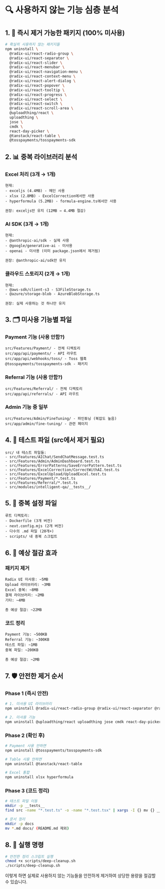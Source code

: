 # 🔍 사용하지 않는 기능 심층 분석

## 1. 🚨 즉시 제거 가능한 패키지 (100% 미사용)

```bash
# 확실히 사용하지 않는 패키지들
npm uninstall \
  @radix-ui/react-radio-group \
  @radix-ui/react-separator \
  @radix-ui/react-slider \
  @radix-ui/react-menubar \
  @radix-ui/react-navigation-menu \
  @radix-ui/react-context-menu \
  @radix-ui/react-alert-dialog \
  @radix-ui/react-popover \
  @radix-ui/react-tooltip \
  @radix-ui/react-progress \
  @radix-ui/react-select \
  @radix-ui/react-switch \
  @radix-ui/react-scroll-area \
  @uploadthing/react \
  uploadthing \
  jose \
  cmdk \
  react-day-picker \
  @tanstack/react-table \
  @tosspayments/tosspayments-sdk
```

## 2. 📊 중복 라이브러리 분석

### Excel 처리 (3개 → 1개)
```
현재:
- exceljs (4.4MB) - 메인 사용
- xlsx (2.8MB) - ExcelCorrection에서만 사용
- hyperformula (5.2MB) - formula-engine.ts에서만 사용

권장: exceljs만 유지 (12MB → 4.4MB 절감)
```

### AI SDK (3개 → 1개)
```
현재:
- @anthropic-ai/sdk - 실제 사용
- @google/generative-ai - 미사용
- openai - 미사용 (이미 package.json에서 제거됨)

권장: @anthropic-ai/sdk만 유지
```

### 클라우드 스토리지 (2개 → 1개)
```
현재:
- @aws-sdk/client-s3 - S3FileStorage.ts
- @azure/storage-blob - AzureBlobStorage.ts

권장: 실제 사용하는 것 하나만 유지
```

## 3. 🗂️ 미사용 기능별 파일

### Payment 기능 (사용 안함?)
```
src/Features/Payment/ - 전체 디렉토리
src/app/api/payments/ - API 라우트
src/app/api/webhooks/toss/ - Toss 웹훅
@tosspayments/tosspayments-sdk - 패키지
```

### Referral 기능 (사용 안함?)
```
src/Features/Referral/ - 전체 디렉토리
src/app/api/referrals/ - API 라우트
```

### Admin 기능 중 일부
```
src/Features/Admin/FineTuning/ - 파인튜닝 (복잡도 높음)
src/app/admin/fine-tuning/ - 관련 페이지
```

## 4. 📁 테스트 파일 (src에서 제거 필요)

```
src/ 내 테스트 파일들:
- src/Features/AIChat/SendChatMessage.test.ts
- src/Features/Admin/AdminDashboard.test.ts
- src/Features/ErrorPatterns/SaveErrorPattern.test.ts
- src/Features/ExcelCorrection/CorrectWithAI.test.ts
- src/Features/ExcelUpload/UploadExcel.test.ts
- src/Features/Payment/*.test.ts
- src/Features/Referral/*.test.ts
- src/modules/intelligent-qa/__tests__/
```

## 5. 🔧 중복 설정 파일

```
루트 디렉토리:
- Dockerfile (3개 버전)
- next.config.mjs (2개 버전)
- 다수의 .md 파일 (20개+)
- scripts/ 내 중복 스크립트
```

## 6. 💾 예상 절감 효과

### 패키지 제거
```
Radix UI 미사용: ~5MB
Upload 라이브러리: ~3MB
Excel 중복: ~8MB
결제 라이브러리: ~2MB
기타: ~4MB

총 예상 절감: ~22MB
```

### 코드 정리
```
Payment 기능: ~500KB
Referral 기능: ~300KB
테스트 파일: ~1MB
중복 파일: ~200KB

총 예상 절감: ~2MB
```

## 7. 🛡️ 안전한 제거 순서

### Phase 1 (즉시 안전)
```bash
# 1. 미사용 UI 라이브러리
npm uninstall @radix-ui/react-radio-group @radix-ui/react-separator @radix-ui/react-slider @radix-ui/react-menubar @radix-ui/react-navigation-menu @radix-ui/react-context-menu @radix-ui/react-alert-dialog @radix-ui/react-popover @radix-ui/react-tooltip @radix-ui/react-progress @radix-ui/react-select @radix-ui/react-switch @radix-ui/react-scroll-area

# 2. 미사용 기능
npm uninstall @uploadthing/react uploadthing jose cmdk react-day-picker
```

### Phase 2 (확인 후)
```bash
# Payment 사용 안하면
npm uninstall @tosspayments/tosspayments-sdk

# Table 사용 안하면
npm uninstall @tanstack/react-table

# Excel 통합
npm uninstall xlsx hyperformula
```

### Phase 3 (코드 정리)
```bash
# 테스트 파일 이동
mkdir -p __tests__
find src -name "*.test.ts" -o -name "*.test.tsx" | xargs -I {} mv {} __tests__/

# 문서 정리
mkdir -p docs
mv *.md docs/ (README.md 제외)
```

## 8. 🎯 실행 명령

```bash
# 안전한 정리 스크립트 실행
chmod +x scripts/deep-cleanup.sh
./scripts/deep-cleanup.sh
```

이렇게 하면 실제로 사용하지 않는 기능들을 안전하게 제거하여 상당한 용량을 절감할 수 있습니다.